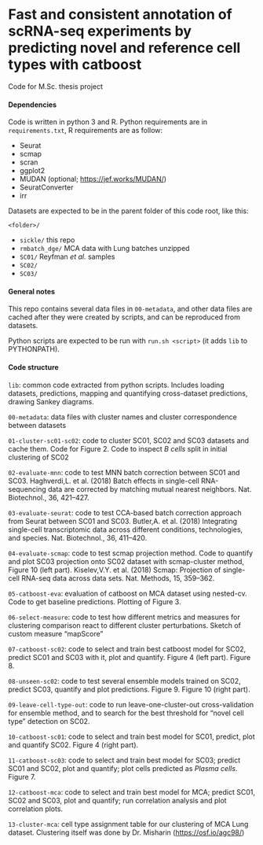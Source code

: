 # Fast and consistent annotation of scRNA-seq experiments by predicting novel and reference cell types with catboost
Code for M.Sc. thesis project

#### Dependencies
Code is written in python 3 and R. Python requirements are in `requirements.txt`, R requirements are as follow:
  * Seurat
  * scmap
  * scran
  * ggplot2
  * MUDAN (optional; https://jef.works/MUDAN/)
  * SeuratConverter
  * irr

Datasets are expected to be in the parent folder of this code root, like this:

`<folder>/`
  * `sickle/` this repo
  * `rmbatch_dge/` MCA data with Lung batches unzipped
  * `SC01/` Reyfman _et al._ samples
  * `SC02/`
  * `SC03/`

#### General notes
This repo contains several data files in `00-metadata`, and other data files are cached after they were created by scripts, and can be reproduced from datasets.

Python scripts are expected to be run with `run.sh <script>` (it adds `lib` to PYTHONPATH).

#### Code structure
`lib`: common code extracted from python scripts. Includes loading datasets, predictions, mapping and quantifying cross-dataset predictions, drawing Sankey diagrams.

`00-metadata`: data files with cluster names and cluster correspondence between datasets

`01-cluster-sc01-sc02`: code to cluster SC01, SC02 and SC03 datasets and cache them. Code for Figure 2. Code to inspect _B cells_ split in initial clustering of SC02

`02-evaluate-mnn`: code to test MNN batch correction between SC01 and SC03. Haghverdi,L. et al. (2018) Batch effects in single-cell RNA-sequencing data are corrected by matching mutual nearest neighbors. Nat. Biotechnol., 36, 421–427.

`03-evaluate-seurat`: code to test CCA-based batch correction approach from Seurat between SC01 and SC03. Butler,A. et al. (2018) Integrating single-cell transcriptomic data across different conditions, technologies, and species. Nat. Biotechnol., 36, 411–420.

`04-evaluate-scmap`: code to test scmap projection method. Code to quantify and plot SC03 projection onto SC02 dataset with scmap-cluster method, Figure 10 (left part). Kiselev,V.Y. et al. (2018) Scmap: Projection of single-cell RNA-seq data across data sets. Nat. Methods, 15, 359–362.

`05-catboost-eva`: evaluation of catboost on MCA dataset using nested-cv. Code to get baseline predictions. Plotting of Figure 3.

`06-select-measure`: code to test how different metrics and measures for clustering comparison react to different cluster perturbations. Sketch of custom measure “mapScore”

`07-catboost-sc02`: code to select and train best catboost model for SC02, predict SC01 and SC03 with it, plot and quantify. Figure 4 (left part). Figure 8.

`08-unseen-sc02`: code to test several ensemble models trained on SC02, predict SC03, quantify and plot predictions. Figure 9. Figure 10 (right part).

`09-leave-cell-type-out`: code to run leave-one-cluster-out cross-validation for ensemble method, and to search for the best threshold for “novel cell type” detection on SC02.

`10-catboost-sc01`: code to select and train best model for SC01, predict, plot and quantify SC02. Figure 4 (right part).

`11-catboost-sc03`: code to select and train best model for SC03; predict SC01 and SC02, plot and quantify; plot cells predicted as _Plasma cells_. Figure 7.

`12-catboost-mca`: code to select and train best model for MCA; predict SC01, SC02 and SC03, plot and quantify; run correlation analysis and plot correlation plots.

`13-cluster-mca`: cell type assignment table for our clustering of MCA Lung dataset. Clustering itself was done by Dr. Misharin (https://osf.io/agc98/)
